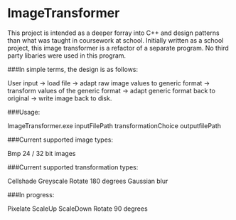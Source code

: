 # ImageTransformer
This project is intended as a deeper forray into C++ and design patterns than what was taught in coursework at school. Initially written as a school project, this image transformer is a refactor of a separate program. No third party libaries were used in this program. 

###In simple terms, the design is as follows:

User input -> load file -> adapt raw image values to generic format -> transform values of the generic format -> adapt generic format back to original -> write image back to disk.

###Usage:

ImageTransformer.exe inputFilePath transformationChoice outputfilePath



###Current supported image types:

Bmp 24 / 32 bit images


###Current supported transformation types:

Cellshade
Greyscale
Rotate 180 degrees
Gaussian blur

###In progress:

Pixelate
ScaleUp
ScaleDown
Rotate 90 degrees
